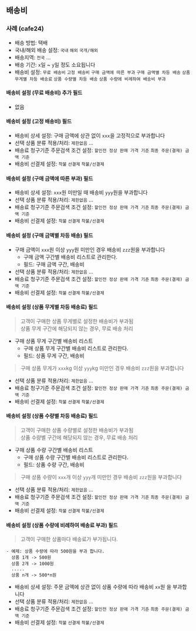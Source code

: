 ## 배송비
### 사례 (cafe24)
- 배송 방법: 택배
- 국내/해외 배송 설정: `국내` `해외` `국개/해외`
- 배송지역: `전국` ...
- 배송 기간: `x`일 ~ `y`일 정도 소요됩니다
- 배송비 설정: `무료 배송비` `고정 배송비` `구매 금액에 따른 부과` `구매 금액별 차등 배송` `상품 무게별 차등 배송료` `상품 수량별 차등 배송` `상품 수량에 비례하여 배송비 부과` 

#### 배송비 설정 (무료 배송비) 추가 필드
- 없음

#### 배송비 설정 (고정 배송비) 필드
- 배송비 상세 설정: 구매 금액에 상관 없이 `xxx`을 고정적으로 부과합니다
- 선택 상품 분류 적용/처리: `제한없음` ...
- 배송료 청구기준 주문검색 조건 설정: `할인전 정상 판매 가격 기준` `최종 주문(결제) 금액 기준`
- 배송비 선결제 설정: `착불` `선결제` `착불/선결제`

#### 배송비 설정 (구매 금액에 따른 부과) 필드
- 배송비 상세 설정: `xxx`원 미만일 때 배송비 `yyy`원을 부과합니다
- 선택 상품 분류 적용/처리: `제한없음` ...
- 배송료 청구기준 주문검색 조건 설정: `할인전 정상 판매 가격 기준` `최종 주문(결제) 금액 기준`
- 배송비 선결제 설정: `착불` `선결제` `착불/선결제`

#### 배송비 설정 (구매 금액별 차등 배송) 필드
- 구매 금액이 `xxx`원 이상 `yyy`원 미만인 경우 배송비 `zzz`원을 부과합니다
  - 구매 금액 구간별 배송비 리스트로 관리한다.
  - 필드: 구매 금액 구간, 배송비
- 선택 상품 분류 적용/처리: `제한없음` ...
- 배송료 청구기준 주문검색 조건 설정: `할인전 정상 판매 가격 기준` `최종 주문(결제) 금액 기준`
- 배송비 선결제 설정: `착불` `선결제` `착불/선결제`

#### 배송비 설정 (상품 무게별 차등 배송료) 필드
> 고객이 구매한 상품 무게별로 설정한 배송비가 부과됨 \
> 상품 무게 구간에 해당되지 않는 경우, 무료 배송 처리
- 구매 상품 무게 구간별 배송비 리스트
    - 구매 상품 무게 구간별 배송비 리스트로 관리한다.
    - 필드: 상품 무게 구간, 배송비
> 구매 상품 무게가 `xxx`kg 이상 `yyy`kg 미만인 경우 배송비 `zzz`원을 부과합니다 
- 선택 상품 분류 적용/처리: `제한없음` ...
- 배송료 청구기준 주문검색 조건 설정: `할인전 정상 판매 가격 기준` `최종 주문(결제) 금액 기준`
- 배송비 선결제 설정: `착불` `선결제` `착불/선결제`   

#### 배송비 설정 (상품 수량별 차등 배송료) 필드
> 고객이 구매한 상품 수량별로 설정한 배송비가 부과됨 \
> 상품 수량별 구간에 해당되지 않는 경우, 무료 배송 처리
- 구매 상품 수량 구간별 배송비 리스트
    - 구매 상품 수량 구간별 배송비 리스트로 관리한다.
    - 필드: 상품 수량 구간, 배송비
> 구매 상품 수량이 `xxx`개 이상 `yyy`개 미만인 경우 배송비 `zzz`원을 부과합니다
- 선택 상품 분류 적용/처리: `제한없음` ...
- 배송료 청구기준 주문검색 조건 설정: `할인전 정상 판매 가격 기준` `최종 주문(결제) 금액 기준`
- 배송비 선결제 설정: `착불` `선결제` `착불/선결제`   

#### 배송비 설정 (상품 수량에 비례하여 배송료 부과) 필드
> 고객이 구매한 상품마다 배송료가 부가됩니다.
```
- 예제: 상품 수량에 따라 500원을 부과 합니다.
  상품 1개 -> 500원
  상품 2개 -> 1000원
  .....
  상품 n개 -> 500*n원
```
- 배송비 상세 설정: 주문 금액에 상관 없이 상품 수량에 따라 배송비 `xx`원 을 부과합니다
- 선택 상품 분류 적용/처리: `제한없음` ...
- 배송료 청구기준 주문검색 조건 설정: `할인전 정상 판매 가격 기준` `최종 주문(결제) 금액 기준`
- 배송비 선결제 설정: `착불` `선결제` `착불/선결제`   
